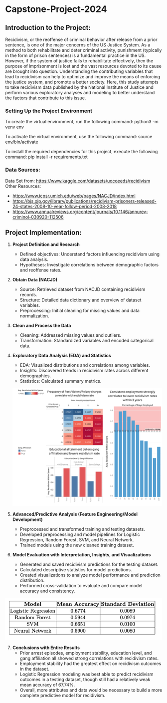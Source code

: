 # Capstone-Project-2024

## Introduction to the Project: 
Recidivism, or the reoffense of criminal behavior after release from a prior sentence, is one of the major concerns of the US Justice System. As a method to both rehabilitate and deter criminal activity, punishment (typically in the form of prison sentences) is a fundamental practice in the US. However, if the system of justice fails to rehabilitate effectively, then the purpose of imprisonment is lost and the vast resources devoted to its cause are brought into question. Understanding the contributing variables that lead to recidivism can help to optimize and improve the means of enforcing the justice system, and promote a better society. Here, this study attempts to take recidivism data published by the National Institute of Justice and perform various exploratory analyses and modeling to better understand the factors that contribute to this issue.

### Setting Up the Project Environment
To create the virtual environment, run the following command:
python3 -m venv env 

To activate the virtual environment, use the following command:
source env/bin/activate 

To install the required dependencies for this project, execute the following command:
pip install -r requirements.txt 

### Data Sources: 
Data Set from: https://www.kaggle.com/datasets/uocoeeds/recidivism  
Other Resources: 
- https://www.icpsr.umich.edu/web/pages/NACJD/index.html 
- https://bjs.ojp.gov/library/publications/recidivism-prisoners-released-24-states-2008-10-year-follow-period-2008-2018 
- https://www.annualreviews.org/content/journals/10.1146/annurev-criminol-030920-112506 

## Project Implementation: 

1. **Project Definition and Research**
   - Defined objectives: Understand factors influencing recidivism using data analysis.
   - Hypotheses: Investigate correlations between demographic factors and reoffense rates.

2. **Obtain Data (NACJD)**
   - Source: Retrieved dataset from NACJD containing recidivism records.
   - Structure: Detailed data dictionary and overview of dataset variables.
   - Preprocessing: Initial cleaning for missing values and data normalization.

3. **Clean and Process the Data**
   - Cleaning: Addressed missing values and outliers.
   - Transformation: Standardized variables and encoded categorical data.

4. **Exploratory Data Analysis (EDA) and Statistics**
   - EDA: Visualized distributions and correlations among variables.
   - Insights: Discovered trends in recidivism rates across different demographics.
   - Statistics: Calculated summary metrics.
     
   ![Results From Exploratory Data Analysis](recidivism_tableau.png)


5. **Advanced/Predictive Analysis (Feature Engineering/Model Development)**
   - Preprocessed and transformed training and testing datasets.
   - Developed preprocessing and model pipelines for Logistic Regression, Random Forest, SVM, and Neural Network.
   - Trained models using the new cleaned training dataset.

6. **Model Evaluation with Interpretation, Insights, and Visualizations**
   - Generated and saved recidivism predictions for the testing dataset.
   - Calculated descriptive statistics for model predictions.
   - Created visualizations to analyze model performance and prediction distribution.
   - Performed cross-validation to evaluate and compare model accuracy and consistency.
  
![Accuracy & Standard Deviation of the Predictive Models](IMG_1224.png)
 

7. **Conclusions with Entire Results**
   - Prior arrest episodes, employment stability, education level, and gang affiliation all showed strong correlations with recidivism rates.
   - Employment stability had the greatest effect on recidivism outcomes in the dataset.
   - Logistic Regression modeling was best able to predict recidivism outcomes in a testing dataset, though still had a relatively weak mean accuracy of 67.74%.
   - Overall, more attributes and data would be necessary to build a more complete predictive model for recidivism.




